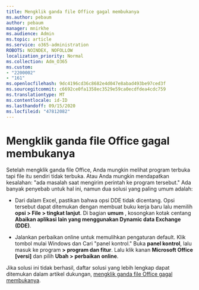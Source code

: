 ```yaml
---
title: Mengklik ganda file Office gagal membukanya
ms.author: pebaum
author: pebaum
manager: mnirkhe
ms.audience: Admin
ms.topic: article
ms.service: o365-administration
ROBOTS: NOINDEX, NOFOLLOW
localization_priority: Normal
ms.collection: Adm_O365
ms.custom:
- "2200002"
- "161"
ms.openlocfilehash: 9dc4196cd36c8682e4d047e8abad493be97ced3f
ms.sourcegitcommit: c6692ce0fa1358ec3529e59ca0ecdfdea4cdc759
ms.translationtype: MT
ms.contentlocale: id-ID
ms.lasthandoff: 09/15/2020
ms.locfileid: "47812082"
---
```

# <a name="double-clicking-an-office-file-fails-to-open-it"></a>Mengklik ganda file Office gagal membukanya

Setelah mengklik ganda file Office, Anda mungkin melihat program terbuka tapi file itu sendiri tidak terbuka. Atau Anda mungkin mendapatkan kesalahan: "ada masalah saat mengirim perintah ke program tersebut." Ada banyak penyebab untuk hal ini, namun dua solusi yang paling umum adalah:

- Dari dalam Excel, pastikan bahwa opsi DDE tidak dicentang. Opsi tersebut dapat ditemukan dengan membuat buku kerja baru lalu memilih **opsi > File > tingkat lanjut**. Di bagian **umum** , kosongkan kotak centang **Abaikan aplikasi lain yang menggunakan Dynamic data Exchange (DDE)**.

- Jalankan perbaikan online untuk memulihkan pengaturan default. Klik tombol mulai Windows dan Cari "panel kontrol." Buka **panel kontrol**, lalu masuk ke program **> program dan fitur**. Lalu klik kanan **Microsoft Office [versi]** dan pilih **Ubah > perbaikan online**.

Jika solusi ini tidak berhasil, daftar solusi yang lebih lengkap dapat ditemukan dalam artikel dukungan, [mengklik ganda file Office gagal membukanya](https://support.office.com/article/Double-clicking-an-Office-file-fails-to-open-it-1e9c0ad9-34c8-4440-a42e-d30186b29ed6).
